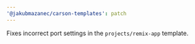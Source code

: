 ```yaml
---
'@jakubmazanec/carson-templates': patch
---
```


Fixes incorrect port settings in the `projects/remix-app` template.
